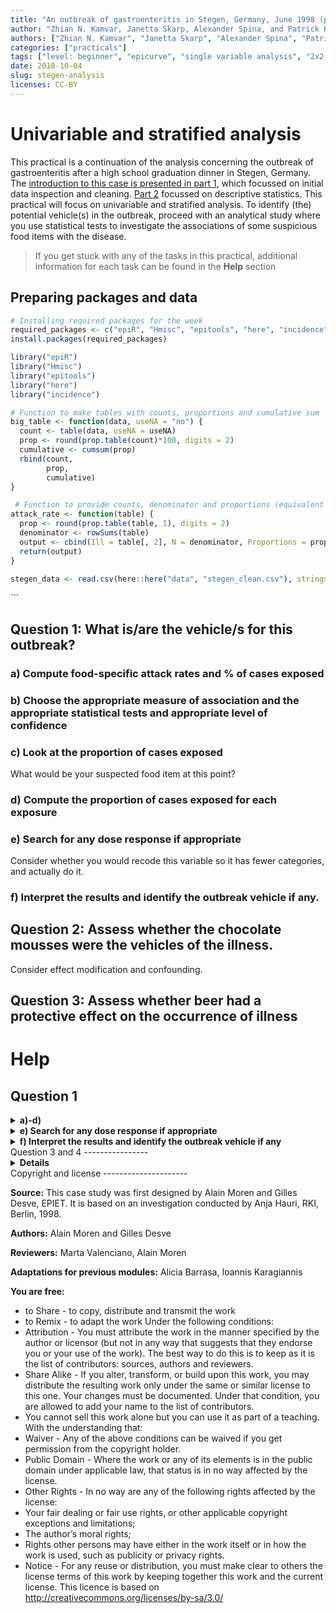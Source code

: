 ```yaml
---
title: "An outbreak of gastroenteritis in Stegen, Germany, June 1998 (part 3)"
author: "Zhian N. Kamvar, Janetta Skarp, Alexander Spina, and Patrick Keating"
authors: ["Zhian N. Kamvar", "Janetta Skarp", "Alexander Spina", "Patrick Keating"]
categories: ["practicals"]
tags: ["level: beginner", "epicurve", "single variable analysis", "2x2 tables", "reproducible research", "gastroenteritis"]
date: 2018-10-04
slug: stegen-analysis
licenses: CC-BY
---
```


Univariable and stratified analysis
===================================

This practical is a continuation of the analysis concerning the outbreak
of gastroenteritis after a high school graduation dinner in Stegen,
Germany. The [introduction to this case is presented in part
1](./practical-stegen-introduction.html), which focussed on initial data
inspection and cleaning. [Part 2](./practical-stegen-descriptive.html)
focussed on descriptive statistics. This practical will focus on
univariable and stratified analysis. To identify (the) potential
vehicle(s) in the outbreak, proceed with an analytical study where you
use statistical tests to investigate the associations of some suspicious
food items with the disease.

> If you get stuck with any of the tasks in this practical, additional
> information for each task can be found in the **Help** section

Preparing packages and data
---------------------------

``` r
# Installing required packages for the week
required_packages <- c("epiR", "Hmisc", "epitools", "here", "incidence") 
install.packages(required_packages)
```

``` r
library("epiR")
library("Hmisc")
library("epitools")
library("here")
library("incidence")
```

``` r
# Function to make tables with counts, proportions and cumulative sum
big_table <- function(data, useNA = "no") {
  count <- table(data, useNA = useNA)
  prop <- round(prop.table(count)*100, digits = 2)
  cumulative <- cumsum(prop)
  rbind(count,
        prop,
        cumulative) 
}

 # Function to provide counts, denominator and proportions (equivalent of attack rate)
attack_rate <- function(table) {
  prop <- round(prop.table(table, 1), digits = 2)
  denominator <- rowSums(table) 
  output <- cbind(Ill = table[, 2], N = denominator, Proportions = prop[, 2])
  return(output)
}
```

``` r
stegen_data <- read.csv(here::here("data", "stegen_clean.csv"), stringsAsFactors = FALSE)
```

\`\`\`

Question 1: What is/are the vehicle/s for this outbreak?
--------------------------------------------------------

### a) Compute food-specific attack rates and % of cases exposed

### b) Choose the appropriate measure of association and the appropriate statistical tests and appropriate level of confidence

### c) Look at the proportion of cases exposed

What would be your suspected food item at this point?

### d) Compute the proportion of cases exposed for each exposure

### e) Search for any dose response if appropriate

Consider whether you would recode this variable so it has fewer
categories, and actually do it.

### f) Interpret the results and identify the outbreak vehicle if any.

Question 2: Assess whether the chocolate mousses were the vehicles of the illness.
----------------------------------------------------------------------------------

Consider effect modification and confounding.

Question 3: Assess whether beer had a protective effect on the occurrence of illness
------------------------------------------------------------------------------------

Help
====

Question 1
----------

<details>
<summary> <b> a)-d) </b> </summary>

As we are carrying out a cohort study, the appropriate measure of
association is relative risk.

The appropriate statistical test for determining a p-value is a
Chi-squared test of comparison of proportions.

For our analyses we will use a 95% confidence level, as this is the
standard used in public health.

The outputs required for a, c and d are provided by the same function as
described below. There are a number of ways to calculate food-specific
attack rates and the proportion of cases exposed to specific exposures
in R. Below you will see two approaches. The first approach gives us the
% of cases exposed to tiramisu.

``` r
# The first element will be rows and the 2nd will be columns
count <- table(stegen_data$tira,stegen_data$ill, deparse.level = 2)

# Here we select row % of count by including ,1 in the prop.table section
prop <- round(prop.table(count,1),digits = 2) 

# We obtain the denominator using the rowSums function
denominator <- rowSums(count) 

# We combine all the elements together using cbind (binding by columns)
tira <- cbind(Ill = count[,2], N = denominator, Proportions = prop[,2])
tira
```

    ##   Ill   N Proportions
    ## 0   7 165        0.04
    ## 1  94 121        0.78

Alternatively, we can use a user-written command called single variable
analysis.v.02 (developed by Daniel Gardiner Cohort 2015).

``` r
# This function needs to be saved in the same folder as the working directory
source(here::here("scripts/single.variable.analysis.v0.2.R"))
```

``` r
# specify your exposures of interest i.e. tira-pork
vars <- c("tira", "wmousse", "dmousse", "mousse", "beer", "redjelly", "fruitsalad", "tomato", "mince", "salmon", "horseradish", "chickenwin", "roastbeef", "pork")
```

``` r
#NB. click on "sva" in your global environment to view Daniel's source code and read his explanations
a <- sva(stegen_data, outcome = "ill", exposures = c(vars), measure = "rr", verbose = TRUE)
a
```

    ##       exposure exp exp.cases exp.AR unexp unexp.cases unexp.AR     rr
    ## 1         tira 121        94   77.7   165           7      4.2 18.312
    ## 2      wmousse  72        49   68.1   205          49     23.9  2.847
    ## 3      dmousse 113        76   67.3   174          26     14.9  4.501
    ## 4       mousse 123        81   65.9   166          22     13.3  4.969
    ## 5         beer 106        30   28.3   165          69     41.8  0.677
    ## 6     redjelly  79        45   57.0   212          58     27.4  2.082
    ## 7   fruitsalad  71        46   64.8   220          57     25.9  2.501
    ## 8       tomato  83        35   42.2   208          68     32.7  1.290
    ## 9        mince  87        32   36.8   204          71     34.8  1.057
    ## 10      salmon 104        37   35.6   183          63     34.4  1.033
    ## 11 horseradish  72        30   41.7   217          72     33.2  1.256
    ## 12  chickenwin  84        33   39.3   207          70     33.8  1.162
    ## 13   roastbeef  29         8   27.6   262          95     36.3  0.761
    ## 14        pork 120        48   40.0   169          54     32.0  1.252
    ##    lower  upper  p.value
    ## 1  8.814 38.043 0.000000
    ## 2  2.128  3.809 0.000000
    ## 3  3.087  6.563 0.000000
    ## 4  3.299  7.483 0.000000
    ## 5  0.476  0.963 0.028064
    ## 6  1.556  2.786 0.000004
    ## 7  1.887  3.314 0.000000
    ## 8  0.938  1.774 0.136893
    ## 9  0.757  1.475 0.789388
    ## 10 0.745  1.433 0.897642
    ## 11 0.901  1.751 0.202601
    ## 12 0.838  1.611 0.417660
    ## 13 0.413  1.402 0.417293
    ## 14 0.918  1.708 0.170878

To calculate attack rates for age and sex, you can use the attack\_rate
function.

``` r
# the attack_rate function acts on tables and not data (as in the big_table function)
counts_sex <- table(stegen_data$sex, stegen_data$ill)
attack_rate(counts_sex)
```

    ##   Ill   N Proportions
    ## 0  53 139        0.38
    ## 1  50 152        0.33

``` r
# We will be using the same age group split as in section 2, <30 and >30
stegen_data$agegroup <- ifelse(stegen_data$age >= 30, 1, 0)

counts_age <- table(stegen_data$agegroup, stegen_data$ill)
attack_rate(counts_age)
```

    ##   Ill   N Proportions
    ## 0  75 215        0.35
    ## 1  25  68        0.37

</details>
<details>
<summary> <b> e) Search for any dose response if appropriate </b>
</summary>

Use the variable tportion and tabulate it. Consider whether you would
recode this variable so it has fewer categories, and actually do it.

``` r
# Tabulate tportion variable against illness using attack_rate function
counts_tportion <- table(stegen_data$tportion, stegen_data$ill)
attack_rate(counts_tportion)
```

    ##   Ill   N Proportions
    ## 0   7 165        0.04
    ## 1  44  65        0.68
    ## 2  38  42        0.90
    ## 3  12  14        0.86

``` r
# Recode 3 portions of tportion as 2 portions
# Make a new variable called tportion2 that has the same values as tportion
stegen_data$tportion2 <- stegen_data$tportion
stegen_data$tportion2[stegen_data$tportion2 == 3] <- 2
```

``` r
# Calculate counts, proportions and sum of recoded tportion2
counts_tportion2 <- table(stegen_data$tportion2,stegen_data$ill)
attack_rate(counts_tportion2)
```

    ##   Ill   N Proportions
    ## 0   7 165        0.04
    ## 1  44  65        0.68
    ## 2  50  56        0.89

Here you should be able to see that those who ate 2 or more portions of
tiramisu have a higher attack rate than those that ate only 1 portion of
tiramisu. Those who ate 1 portion of tiramisu have a higher attack rate
than those who ate no tiramisu.

</details>
<details>
<summary> <b> f) Interpret the results and identify the outbreak vehicle
if any </b> </summary>

Refer to the results of the **sva** output and identify likely vehicles.

Several food items seemed to be associated with the occurrence of
illness; tiramisu, dark and white chocolate mousse, fruit salad, and red
jelly. They can potentially explain up to 94, 76, 49, 46, and 45 of the
103 cases respectively. Investigators decided to identify their
respective role in the occurrence of illness.

From the crude analysis, epidemiologists noticed that the occurrence of
gastroenteritis was lower among those attendants who had drunk beer.
They also decided to assess if beer had a protective effect on the
occurrence of gastroenteritis.

</details>
Question 3 and 4
----------------

<details>
<summary> <b> Details </b> </summary>

Identify the variables which are potential effect modifiers and
confounders.

The **epi.2by2** function in the epiR package can be used to to identify
effect modifiers/confounders. Outcome and exposure variables of interest
need to be **factor/categorical variables** prior to performing
stratified analysis with this function and also need to be **relevelled
from (0,1) to (1,0)** so that they can be correctly organised in a 2 by
2 table.

``` r
# Convert outcome/exposure variables to factor variables and reorder them
# The variables of interest are identified by their column number but variable names could equally be used
vars <- colnames(stegen_data[, c(2,6,8:10,12:21)])

for (var in vars) {
  stegen_data[[var]] <- factor(stegen_data[[var]], levels = c(1, 0)) # levels of the variable are now (1,0) instead of (0,1)
}
```

Stratify key exposure variables by exposure to tiramisu. We will use
exposure to **wmousse** stratified by tiramisu as an example of the
steps required and then run a loop over all variables of interest.

``` r
# Make a 3-way table with exposure of interest, the outcome and the stratifying variable in that order
a <- table(stegen_data$wmousse, stegen_data$ill, stegen_data$tira)

# Use the epi.2by2 function to calculate RRs (by stating method = "cohort.count")
mh1 <- epi.2by2(a, method = "cohort.count")

# View the output of mh1
mh1
```

    ##              Outcome +    Outcome -      Total        Inc risk *
    ## Exposed +           22           47         69              31.9
    ## Exposed -          155           49        204              76.0
    ## Total              177           96        273              64.8
    ##                  Odds
    ## Exposed +       0.468
    ## Exposed -       3.163
    ## Total           1.844
    ## 
    ## 
    ## Point estimates and 95 % CIs:
    ## -------------------------------------------------------------------
    ## Inc risk ratio (crude)                       0.42 (0.29, 0.60)
    ## Inc risk ratio (M-H)                         0.77 (0.57, 1.03)
    ## Inc risk ratio (crude:M-H)                   0.55
    ## Odds ratio (crude)                           0.15 (0.08, 0.27)
    ## Odds ratio (M-H)                             0.44 (0.20, 0.99)
    ## Odds ratio (crude:M-H)                       0.33
    ## Attrib risk (crude) *                        -44.10 (-56.56, -31.64)
    ## Attrib risk (M-H) *                          -11.47 (-23.10, 0.15)
    ## Attrib risk (crude:M-H)                      3.84
    ## -------------------------------------------------------------------
    ##  Test of homogeneity of IRR: X2 test statistic: 12.558 p-value: < 0.001
    ##  Test of homogeneity of  OR: X2 test statistic: 7.233 p-value: 0.007
    ##  Wald confidence limits
    ##  M-H: Mantel-Haenszel
    ##  * Outcomes per 100 population units

``` r
# We can select specific elements of mh1 using the $ twice as below
# Crude RR
mh1$massoc$RR.crude.wald 
```

    ##         est     lower     upper
    ## 1 0.4196353 0.2947084 0.5975189

``` r
# Stratum-specific RR
mh1$massoc$RR.strata.wald
```

    ##         est     lower    upper
    ## 1 0.7809762 0.5993152 1.017701
    ## 2 0.7417582 0.3501903 1.571161

``` r
# Adjusted RR
mh1$massoc$RR.mh.wald
```

    ##         est     lower    upper
    ## 1 0.7690576 0.5748915 1.028802

``` r
# We can combine all of those elements in to a single table using rbind
results <- rbind(mh1$massoc$RR.crude.wald, 
                          mh1$massoc$RR.strata.wald, 
                          mh1$massoc$RR.mh.wald)


# We can label the rows of this table as below
rownames(results) <- c("Crude", "Strata 1", "Strata 0", "Adjusted")

results
```

    ##                est     lower     upper
    ## Crude    0.4196353 0.2947084 0.5975189
    ## Strata 1 0.7809762 0.5993152 1.0177012
    ## Strata 0 0.7417582 0.3501903 1.5711607
    ## Adjusted 0.7690576 0.5748915 1.0288023

We can write a function incorporating all these steps and run all of the
variables of interest in one go.

``` r
strata_risk <- function(var, case, strat) {
  a <- table(var, case, strat)

  mhtable <- epiR::epi.2by2(a, method = "cohort.count")
  
  results <- rbind(
    mhtable$massoc$RR.crude.wald,
    mhtable$massoc$RR.strata.wald,
    mhtable$massoc$RR.mh.wald
  )

  rownames(results) <- c("Crude", "Strata 1", "Strata 0", "Adjusted")

  results
}
```

``` r
# List the exposure variables
vars <- c("wmousse", "dmousse", "mousse", "beer", "redjelly", "fruitsalad", "tomato", "mince", "salmon", "horseradish", "chickenwin", "roastbeef", "pork") 

# Run strata_risk for each one using tiramisu as strata
lapply(stegen_data[vars], strata_risk, case = stegen_data$ill, strat = stegen_data$tira)
```

    ## $wmousse
    ##                est     lower     upper
    ## Crude    0.4196353 0.2947084 0.5975189
    ## Strata 1 0.7809762 0.5993152 1.0177012
    ## Strata 0 0.7417582 0.3501903 1.5711607
    ## Adjusted 0.7690576 0.5748915 1.0288023
    ## 
    ## $dmousse
    ##                est     lower     upper
    ## Crude    0.3851577 0.2925087 0.5071523
    ## Strata 1 0.7838457 0.6243614 0.9840679
    ## Strata 0 0.8636364 0.4202994 1.7746108
    ## Adjusted 0.8028532 0.6271774 1.0277367
    ## 
    ## $mousse
    ##               est     lower    upper
    ## Crude    2.536585 1.9647228 3.274897
    ## Strata 1 1.220152 1.0103822 1.473473
    ## Strata 0 1.218519 0.5774323 2.571362
    ## Adjusted 1.219823 0.9858767 1.509283
    ## 
    ## $beer
    ##                est     lower    upper
    ## Crude    1.2133603 1.0154722 1.449811
    ## Strata 1 0.9982788 0.9289763 1.072751
    ## Strata 0 2.1341463 1.0914926 4.172800
    ## Adjusted 1.1214879 0.9974879 1.260903
    ## 
    ## $redjelly
    ##                est     lower     upper
    ## Crude    0.5779154 0.4384193 0.7617962
    ## Strata 1 0.9910072 0.8912662 1.1019101
    ## Strata 0 1.0778061 0.5543018 2.0957285
    ## Adjusted 1.0151157 0.8271120 1.2458530
    ## 
    ## $fruitsalad
    ##                est     lower     upper
    ## Crude    0.4551561 0.3234825 0.6404276
    ## Strata 1 0.7654110 0.5762731 1.0166255
    ## Strata 0 0.9122596 0.4630631 1.7972014
    ## Adjusted 0.8134168 0.6031483 1.0969887
    ## 
    ## $tomato
    ##                est     lower    upper
    ## Crude    0.8472959 0.6871452 1.044772
    ## Strata 1 0.9555785 0.8700010 1.049574
    ## Strata 0 1.1064426 0.5574216 2.196211
    ## Adjusted 0.9808444 0.8490679 1.133073
    ## 
    ## $mince
    ##                est     lower    upper
    ## Crude    0.9586366 0.7917417 1.160712
    ## Strata 1 0.9672968 0.8899311 1.051388
    ## Strata 0 1.3921875 0.7140189 2.714474
    ## Adjusted 1.0274672 0.9020905 1.170269
    ## 
    ## $salmon
    ##                est     lower    upper
    ## Crude    0.9941176 0.8316108 1.188380
    ## Strata 1 1.0106456 0.9469702 1.078603
    ## Strata 0 1.2166667 0.6150316 2.406832
    ## Adjusted 1.0390341 0.9254198 1.166597
    ## 
    ## $horseradish
    ##                est     lower    upper
    ## Crude    0.8655395 0.6933977 1.080417
    ## Strata 1 1.0569106 1.0144450 1.101154
    ## Strata 0 0.5952381 0.2443088 1.450248
    ## Adjusted 0.9705922 0.8480626 1.110825
    ## 
    ## $chickenwin
    ##                est     lower    upper
    ## Crude    0.9152452 0.7507684 1.115755
    ## Strata 1 0.9636752 0.8838649 1.050692
    ## Strata 0 1.1911765 0.6015907 2.358583
    ## Adjusted 0.9983989 0.8725598 1.142386
    ## 
    ## $roastbeef
    ##                est      lower    upper
    ## Crude    1.1347771 0.89017541 1.446590
    ## Strata 1 0.9937888 0.89785206 1.099977
    ## Strata 0 0.5432692 0.08422248 3.504307
    ## Adjusted 0.9536259 0.81508117 1.115720
    ## 
    ## $pork
    ##               est     lower    upper
    ## Crude    1.157659 0.9656774 1.387808
    ## Strata 1 1.037831 0.9643538 1.116906
    ## Strata 0 1.037037 0.5244022 2.050803
    ## Adjusted 1.037712 0.9209216 1.169314

Have a look at the association between beer and the illness. By
stratifying the analysis on tiramisu consumption we can measure the
potential protective effect of beer among those who ate tiramisu. It
seems that consumption of beer may reduce the effect of tiramisu
consumption on the occurrence of gastroenteritis. The RR does not
significantly differ between the two strata (0.8 vs. 1.0 and confidence
intervals overlap). But, effect modification may be present. A similar
stratification was conducted assessing dose response for tiramisu
consumption among beer drinkers and no-beer drinkers.

After stratifying beer consumption by the amount of tiramisu consumed,
it appeared that beer consumption reduced the effect of tiramisu on the
occurrence of gastroenteritis only among those who had eaten an average
amount of tiramisu. This is suggesting that, if the amount of tiramisu
was large, consumption of beer no longer reduced the risk of illness
when eating tiramisu.

</details>
Copyright and license
---------------------

**Source:** This case study was first designed by Alain Moren and Gilles
Desve, EPIET. It is based on an investigation conducted by Anja Hauri,
RKI, Berlin, 1998.

**Authors:** Alain Moren and Gilles Desve

**Reviewers:** Marta Valenciano, Alain Moren

**Adaptations for previous modules:** Alicia Barrasa, Ioannis
Karagiannis

**You are free:**

-   to Share - to copy, distribute and transmit the work
-   to Remix - to adapt the work Under the following conditions:
-   Attribution - You must attribute the work in the manner specified by
    the author or licensor (but not in any way that suggests that they
    endorse you or your use of the work). The best way to do this is to
    keep as it is the list of contributors: sources, authors and
    reviewers.
-   Share Alike - If you alter, transform, or build upon this work, you
    may distribute the resulting work only under the same or similar
    license to this one. Your changes must be documented. Under that
    condition, you are allowed to add your name to the list of
    contributors.
-   You cannot sell this work alone but you can use it as part of a
    teaching. With the understanding that:
-   Waiver - Any of the above conditions can be waived if you get
    permission from the copyright holder.
-   Public Domain - Where the work or any of its elements is in the
    public domain under applicable law, that status is in no way
    affected by the license.
-   Other Rights - In no way are any of the following rights affected by
    the license:
-   Your fair dealing or fair use rights, or other applicable copyright
    exceptions and limitations;
-   The author’s moral rights;
-   Rights other persons may have either in the work itself or in how
    the work is used, such as publicity or privacy rights.
-   Notice - For any reuse or distribution, you must make clear to
    others the license terms of this work by keeping together this work
    and the current license. This licence is based on
    <a href="http://creativecommons.org/licenses/by-sa/3.0/" class="uri">http://creativecommons.org/licenses/by-sa/3.0/</a>
